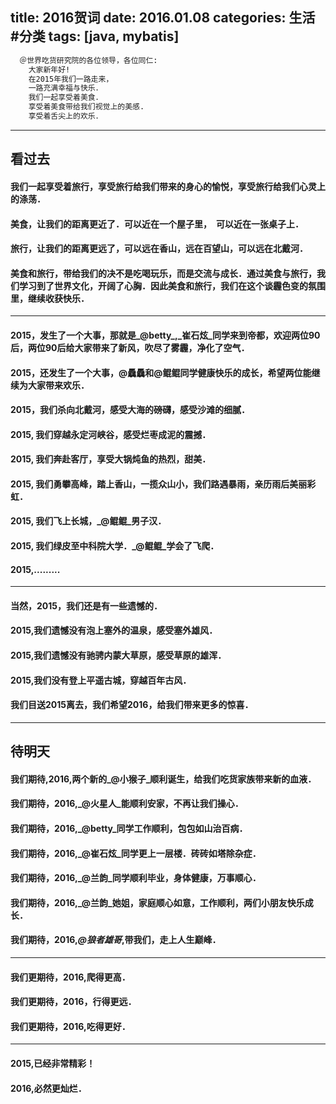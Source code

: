 title: 2016贺词
date: 2016.01.08
categories: 生活 #分类
tags: [java, mybatis]
---
``` bash
  ＠世界吃货研究院的各位领导，各位同仁:
	大家新年好!
	在2015年我们一路走来，
	一路充满幸福与快乐．
	我们一起享受着美食．
	享受着美食带给我们视觉上的美感.
	享受着舌尖上的欢乐．
```
***
## 看过去
#### 我们一起享受着旅行，享受旅行给我们带来的身心的愉悦，享受旅行给我们心灵上的涤荡．
#### 美食，让我们的距离更近了．可以近在一个屋子里，　可以近在一张桌子上．
#### 旅行，让我们的距离更远了，可以远在香山，远在百望山，可以远在北戴河．
#### 美食和旅行，带给我们的决不是吃喝玩乐，而是交流与成长．通过美食与旅行，我们学习到了世界文化，开阔了心胸．因此美食和旅行，我们在这个谈霾色变的氛围里，继续收获快乐．
***
#### 2015，发生了一个大事，那就是_@betty_,_崔石炫_同学来到帝都，欢迎两位90后，两位90后给大家带来了新风，吹尽了雾霾，净化了空气．
#### 2015，还发生了一个大事，@驫驫和@鲲鲲同学健康快乐的成长，希望两位能继续为大家带来欢乐．
#### 2015，我们杀向北戴河，感受大海的磅礴，感受沙滩的细腻．
#### 2015, 我们穿越永定河峡谷，感受烂枣成泥的震撼．
#### 2015, 我们奔赴客厅，享受大锅炖鱼的热烈，甜美．
#### 2015, 我们勇攀高峰，踏上香山，一揽众山小，我们路遇暴雨，亲历雨后美丽彩虹．
#### 2015, 我们飞上长城，_@鲲鲲_男子汉．
#### 2015, 我们绿皮至中科院大学．_@鲲鲲_学会了飞爬．
#### 2015,.........
***
#### 当然，2015，我们还是有一些遗憾的．
#### 2015,我们遗憾没有泡上塞外的温泉，感受塞外雄风．
#### 2015,我们遗憾没有驰骋内蒙大草原，感受草原的雄浑．
#### 2015,我们没有登上平遥古城，穿越百年古风．
#### 我们目送2015离去，我们希望2016，给我们带来更多的惊喜．
***
## 待明天
#### 我们期待,**2016**,两个新的_@小猴子_顺利诞生，给我们吃货家族带来新的血液．
#### 我们期待，**2016**,_@火星人_能顺利安家，不再让我们操心．
#### 我们期待，**2016**,_@betty_同学工作顺利，包包如山治百病．
#### 我们期待，**2016**,_@崔石炫_同学更上一层楼．砖砖如塔除杂症．
#### 我们期待，**2016**,_@兰韵_同学顺利毕业，身体健康，万事顺心．
#### 我们期待，**2016**,_@兰韵_她姐，家庭顺心如意，工作顺利，两们小朋友快乐成长．
#### 我们期待，**2016**,_@狼者雄哥_,带我们，走上人生巅峰．
***
#### 我们更期待，**2016**,爬得更高．
#### 我们更期待，**2016**，行得更远．
#### 我们更期待，**2016**,吃得更好．
***
#### **2015**,已经非常精彩！
#### **2016**,必然更灿烂．

 